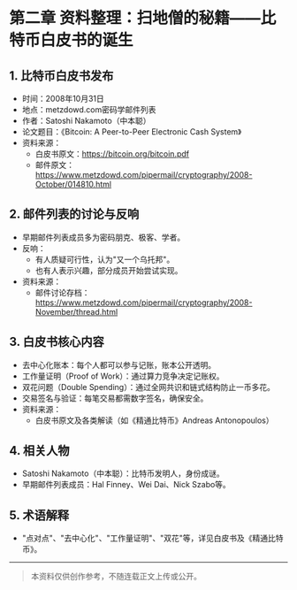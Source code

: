 # 第二章 资料整理：扫地僧的秘籍——比特币白皮书的诞生

## 1. 比特币白皮书发布
- 时间：2008年10月31日
- 地点：metzdowd.com密码学邮件列表
- 作者：Satoshi Nakamoto（中本聪）
- 论文题目：《Bitcoin: A Peer-to-Peer Electronic Cash System》
- 资料来源：
  - 白皮书原文：https://bitcoin.org/bitcoin.pdf
  - 邮件原文：https://www.metzdowd.com/pipermail/cryptography/2008-October/014810.html

## 2. 邮件列表的讨论与反响
- 早期邮件列表成员多为密码朋克、极客、学者。
- 反响：
  - 有人质疑可行性，认为"又一个乌托邦"。
  - 也有人表示兴趣，部分成员开始尝试实现。
- 资料来源：
  - 邮件讨论存档：https://www.metzdowd.com/pipermail/cryptography/2008-November/thread.html

## 3. 白皮书核心内容
- 去中心化账本：每个人都可以参与记账，账本公开透明。
- 工作量证明（Proof of Work）：通过算力竞争决定记账权。
- 双花问题（Double Spending）：通过全网共识和链式结构防止一币多花。
- 交易签名与验证：每笔交易都需数字签名，确保安全。
- 资料来源：
  - 白皮书原文及各类解读（如《精通比特币》Andreas Antonopoulos）

## 4. 相关人物
- Satoshi Nakamoto（中本聪）：比特币发明人，身份成谜。
- 早期邮件列表成员：Hal Finney、Wei Dai、Nick Szabo等。

## 5. 术语解释
- "点对点"、"去中心化"、"工作量证明"、"双花"等，详见白皮书及《精通比特币》。

---

> 本资料仅供创作参考，不随连载正文上传或公开。 